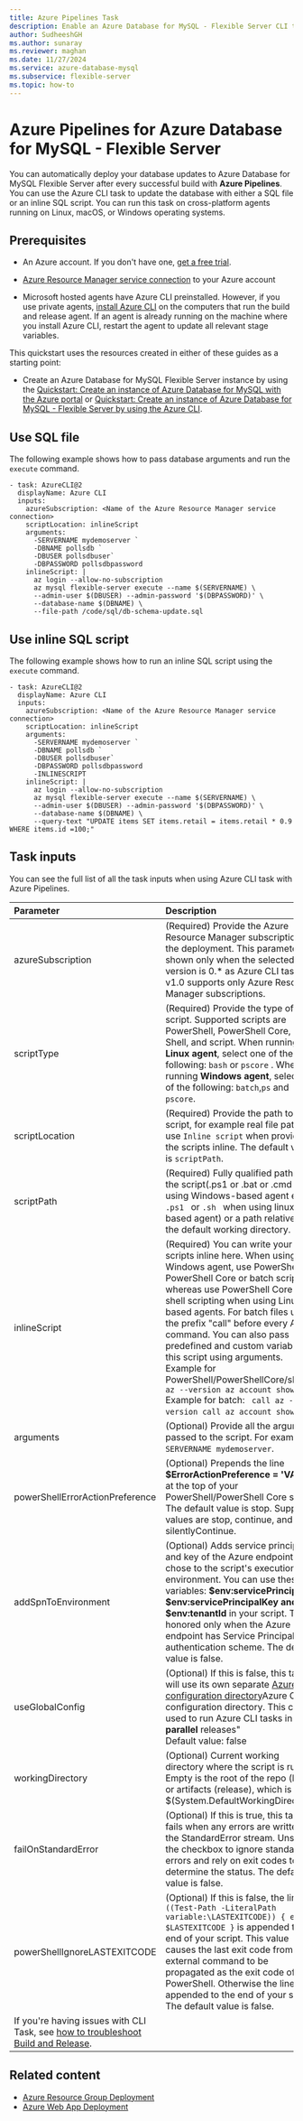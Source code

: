 ```yaml
---
title: Azure Pipelines Task
description: Enable an Azure Database for MySQL - Flexible Server CLI task for using with Azure Pipelines.
author: SudheeshGH
ms.author: sunaray
ms.reviewer: maghan
ms.date: 11/27/2024
ms.service: azure-database-mysql
ms.subservice: flexible-server
ms.topic: how-to
---
```


# Azure Pipelines for Azure Database for MySQL - Flexible Server

You can automatically deploy your database updates to Azure Database for MySQL Flexible Server after every successful build with **Azure Pipelines**. You can use the Azure CLI task to update the database with either a SQL file or an inline SQL script. You can run this task on cross-platform agents running on Linux, macOS, or Windows operating systems.

## Prerequisites

- An Azure account. If you don't have one, [get a free trial](https://azure.microsoft.com/pricing/purchase-options/azure-account?cid=msft_learn).

- [Azure Resource Manager service connection](/azure/devops/pipelines/library/connect-to-azure) to your Azure account
- Microsoft hosted agents have Azure CLI preinstalled. However, if you use private agents, [install Azure CLI](/cli/azure/install-azure-cli) on the computers that run the build and release agent. If an agent is already running on the machine where you install Azure CLI, restart the agent to update all relevant stage variables.

This quickstart uses the resources created in either of these guides as a starting point:

- Create an Azure Database for MySQL Flexible Server instance by using the [Quickstart: Create an instance of Azure Database for MySQL with the Azure portal](quickstart-create-server-portal.md) or [Quickstart: Create an instance of Azure Database for MySQL - Flexible Server by using the Azure CLI](quickstart-create-server-cli.md).

## Use SQL file

The following example shows how to pass database arguments and run the ```execute``` command.

```azurecli
- task: AzureCLI@2
  displayName: Azure CLI
  inputs:
    azureSubscription: <Name of the Azure Resource Manager service connection>
    scriptLocation: inlineScript
    arguments:
      -SERVERNAME mydemoserver `
      -DBNAME pollsdb `
      -DBUSER pollsdbuser`
      -DBPASSWORD pollsdbpassword
    inlineScript: |
      az login --allow-no-subscription
      az mysql flexible-server execute --name $(SERVERNAME) \
      --admin-user $(DBUSER) --admin-password '$(DBPASSWORD)' \
      --database-name $(DBNAME) \
      --file-path /code/sql/db-schema-update.sql
```

## Use inline SQL script

The following example shows how to run an inline SQL script using the ```execute``` command.

```azurecli
- task: AzureCLI@2
  displayName: Azure CLI
  inputs:
    azureSubscription: <Name of the Azure Resource Manager service connection>
    scriptLocation: inlineScript
    arguments:
      -SERVERNAME mydemoserver `
      -DBNAME pollsdb `
      -DBUSER pollsdbuser`
      -DBPASSWORD pollsdbpassword
      -INLINESCRIPT
    inlineScript: |
      az login --allow-no-subscription
      az mysql flexible-server execute --name $(SERVERNAME) \
      --admin-user $(DBUSER) --admin-password '$(DBPASSWORD)' \
      --database-name $(DBNAME) \
      --query-text "UPDATE items SET items.retail = items.retail * 0.9 WHERE items.id =100;"
```

## Task inputs

You can see the full list of all the task inputs when using Azure CLI task with Azure Pipelines.

| Parameter | Description |
| :--- | :--- |
| azureSubscription | (Required) Provide the Azure Resource Manager subscription for the deployment. This parameter is shown only when the selected task version is 0.* as Azure CLI task v1.0 supports only Azure Resource Manager subscriptions. |
| scriptType | (Required) Provide the type of script. Supported scripts are PowerShell, PowerShell Core, Bat, Shell, and script. When running on a **Linux agent**, select one of the following: ```bash``` or ```pscore``` . When running **Windows agent**, select one of the following: ```batch```,```ps``` and ```pscore```. |
| scriptLocation | (Required) Provide the path to script, for example real file path or use ```Inline script``` when providing the scripts inline. The default value is ```scriptPath```. |
| scriptPath | (Required) Fully qualified path of the script(.ps1 or .bat or .cmd when using Windows-based agent else <code>.ps1 </code> or <code>.sh </code> when using linux-based agent) or a path relative to the default working directory. |
| inlineScript | (Required) You can write your scripts inline here. When using Windows agent, use PowerShell or PowerShell Core or batch scripting whereas use PowerShell Core or shell scripting when using Linux-based agents. For batch files use the prefix \"call\" before every Azure command. You can also pass predefined and custom variables to this script using arguments.<br />Example for PowerShell/PowerShellCore/shell:``` az --version az account show```<br />Example for batch: ``` call az --version call az account show```. |
| arguments | (Optional) Provide all the arguments passed to the script. For examples ```-SERVERNAME mydemoserver```. |
| powerShellErrorActionPreference | (Optional) Prepends the line <b>$ErrorActionPreference = 'VALUE'</b> at the top of your PowerShell/PowerShell Core script. The default value is stop. Supported values are stop, continue, and silentlyContinue. |
| addSpnToEnvironment | (Optional) Adds service principal ID and key of the Azure endpoint you chose to the script's execution environment. You can use these variables: <b>$env:servicePrincipalId, $env:servicePrincipalKey and $env:tenantId</b> in your script. This is honored only when the Azure endpoint has Service Principal authentication scheme. The default value is false. |
| useGlobalConfig | (Optional) If this is false, this task will use its own separate [Azure CLI configuration directory](/cli/azure/azure-cli-configuration#cli-configuration-file)Azure CLI configuration directory</a>. This can be used to run Azure CLI tasks in <b>parallel</b> releases"<br />Default value: false</td> |
| workingDirectory | (Optional) Current working directory where the script is run. Empty is the root of the repo (build) or artifacts (release), which is $(System.DefaultWorkingDirectory). |
| failOnStandardError | (Optional) If this is true, this task fails when any errors are written to the StandardError stream. Unselect the checkbox to ignore standard errors and rely on exit codes to determine the status. The default value is false. |
| powerShellIgnoreLASTEXITCODE | (Optional) If this is false, the line <code>if ((Test-Path -LiteralPath variable:\\LASTEXITCODE)) { exit $LASTEXITCODE }</code> is appended to the end of your script. This value causes the last exit code from an external command to be propagated as the exit code of PowerShell. Otherwise the line isn't appended to the end of your script. The default value is false. |
| If you're having issues with CLI Task, see [how to troubleshoot Build and Release](/azure/devops/pipelines/troubleshooting/troubleshooting). |

## Related content

- [Azure Resource Group Deployment](/azure/devops/pipelines/tasks/deploy/azure-resource-group-deployment)
- [Azure Web App Deployment](/azure/devops/pipelines/tasks/deploy/azure-rm-web-app-deployment)
